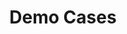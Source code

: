 ---
layout: default
title: Demo Cases
nav_order: 3
has_children: true
permalink: docs/Demo Cases
---